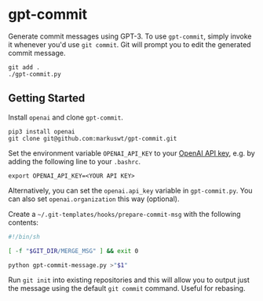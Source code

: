 # gpt-commit

Generate commit messages using GPT-3. To use `gpt-commit`, simply invoke it whenever you'd use `git commit`. Git will prompt you to edit the generated commit message.

```
git add .
./gpt-commit.py
```

## Getting Started

Install `openai` and clone `gpt-commit`.

```
pip3 install openai
git clone git@github.com:markuswt/gpt-commit.git
```

Set the environment variable `OPENAI_API_KEY` to your [OpenAI API key](https://platform.openai.com/account/api-keys), e.g. by adding the following line to your `.bashrc`.

```
export OPENAI_API_KEY=<YOUR API KEY>
```

Alternatively, you can set the `openai.api_key` variable in `gpt-commit.py`. You can also set `openai.organization` this way (optional).


Create a `~/.git-templates/hooks/prepare-commit-msg` with the following contents:

```sh
#!/bin/sh

[ -f "$GIT_DIR/MERGE_MSG" ] && exit 0

python gpt-commit-message.py >"$1"
```

Run `git init` into existing repositories and this will allow you to output just the message using the default `git commit` command. Useful for rebasing.
